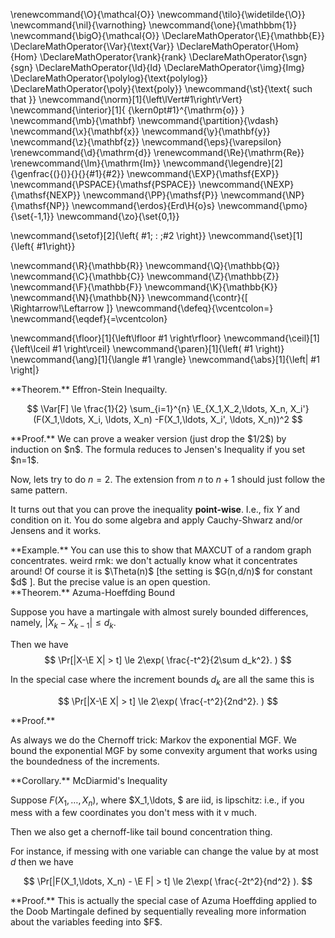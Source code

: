 \renewcommand{\O}{\mathcal{O}}
\newcommand{\tilo}{\widetilde{\O}}
\newcommand{\nil}{\varnothing}
\newcommand{\one}{\mathbbm{1}}
\newcommand{\bigO}{\mathcal{O}}
\DeclareMathOperator{\E}{\mathbb{E}}
\DeclareMathOperator{\Var}{\text{Var}}
\DeclareMathOperator{\Hom}{Hom}
\DeclareMathOperator{\rank}{rank}
\DeclareMathOperator{\sgn}{sgn}
\DeclareMathOperator{\Id}{Id}
\DeclareMathOperator{\img}{Img}
\DeclareMathOperator{\polylog}{\text{polylog}}
\DeclareMathOperator{\poly}{\text{poly}}
\newcommand{\st}{\text{ such that }}
\newcommand{\norm}[1]{\left\lVert#1\right\rVert}
\newcommand{\interior}[1]{ {\kern0pt#1}^{\mathrm{o}} }
\newcommand{\mb}{\mathbf}
\newcommand{\partition}{\vdash}
\newcommand{\x}{\mathbf{x}}
\newcommand{\y}{\mathbf{y}}
\newcommand{\z}{\mathbf{z}}
\newcommand{\eps}{\varepsilon}
\renewcommand{\d}{\mathrm{d}}
\renewcommand{\Re}{\mathrm{Re}}
\renewcommand{\Im}{\mathrm{Im}}
\newcommand{\legendre}[2]{\genfrac{(}{)}{}{}{#1}{#2}}
\newcommand{\EXP}{\mathsf{EXP}}
\newcommand{\PSPACE}{\mathsf{PSPACE}}
\newcommand{\NEXP}{\mathsf{NEXP}}
\newcommand{\PP}{\mathsf{P}}
\newcommand{\NP}{\mathsf{NP}}
\newcommand{\erdos}{Erd\H{o}s}
\newcommand{\pmo}{\set{-1,1}}
\newcommand{\zo}{\set{0,1}}


\newcommand{\setof}[2]{\left\{ #1\; : \;#2 \right\}}
\newcommand{\set}[1]{\left\{ #1\right\}}

\newcommand{\R}{\mathbb{R}}
\newcommand{\Q}{\mathbb{Q}}
\newcommand{\C}{\mathbb{C}}
\newcommand{\Z}{\mathbb{Z}}
\newcommand{\F}{\mathbb{F}}
\newcommand{\K}{\mathbb{K}}
\newcommand{\N}{\mathbb{N}}
\newcommand{\contr}{\[ \Rightarrow\!\Leftarrow \]}
\newcommand{\defeq}{\vcentcolon=}
\newcommand{\eqdef}{=\vcentcolon}

\newcommand{\floor}[1]{\left\lfloor #1 \right\rfloor}
\newcommand{\ceil}[1]{\left\lceil #1 \right\rceil}
\newcommand{\paren}[1]{\left( #1 \right)}
\newcommand{\ang}[1]{\langle #1 \rangle}
\newcommand{\abs}[1]{\left| #1 \right|}


<div class="thm envbox">**Theorem.**
Effron-Stein Inequailty.

$$ \Var[F] \le \frac{1}{2} \sum_{i=1}^{n} \E_{X_1,X_2,\ldots, X_n, X_i'}(F(X_1,\ldots, X_i, \ldots, X_n) -F(X_1,\ldots, X_i', \ldots, X_n))^2 $$ 
</div>
<div class="pf envbox">**Proof.**
We can prove a weaker version (just drop the $1/2$) by induction
on $n$. 
The formula reduces to Jensen's Inequality if you set $n=1$.

Now, lets try to do $n=2$. The extension from $n$ to  $n+1$
should just follow the same pattern.

It turns out that you can prove the inequality **point-wise**.
I.e., fix $Y$ and condition on it. You do some algebra and apply
Cauchy-Shwarz and/or Jensens and it works.
</div>

<div class="ex envbox">**Example.**
You can use this to show that MAXCUT of a random graph
concentrates. 
weird rmk: we don't actually know what it concentrates around!
Of course it is $\Theta(n)$ [the setting is  $G(n,d/n)$ for
constant $d$ ]. But the precise value is an open question.
</div>

<div class="thm envbox">**Theorem.**
Azuma-Hoeffding Bound

Suppose you have a martingale with almost surely bounded
differences, namely, $|X_k-X_{k-1}|\le d_k$.

Then we have 
 $$ \Pr[|X-\E X| > t] \le 2\exp( \frac{-t^2}{2\sum d_k^2}.  ) $$ 

 In the special case where the increment bounds $d_k$ are all the same this is 

 $$ \Pr[|X-\E X| > t] \le 2\exp( \frac{-t^2}{2nd^2}.  ) $$ 

</div>
<div class="pf envbox">**Proof.**

As always we do the Chernoff trick: Markov the exponential MGF.
We bound the exponential MGF by some convexity argument that
works using the boundedness of the increments.

</div>

<div class="cor envbox">**Corollary.**
McDiarmid's Inequality

Suppose $F(X_1,\ldots, X_n)$, where $X_1,\ldots, $ are iid, is
lipschitz: i.e., if you mess with a few coordinates you don't
mess with it v much.

Then we also get a chernoff-like tail bound concentration thing.

For instance, if messing with one variable can change the value
by at most $d$ then we have

$$ \Pr[|F(X_1,\ldots, X_n) - \E F| > t] \le 2\exp( \frac{-2t^2}{nd^2} ). $$ 

</div>
<div class="pf envbox">**Proof.**
This is actually the special case of Azuma Hoeffding applied to
the Doob Martingale defined  by sequentially revealing more
information about the variables feeding into $F$.
</div>


